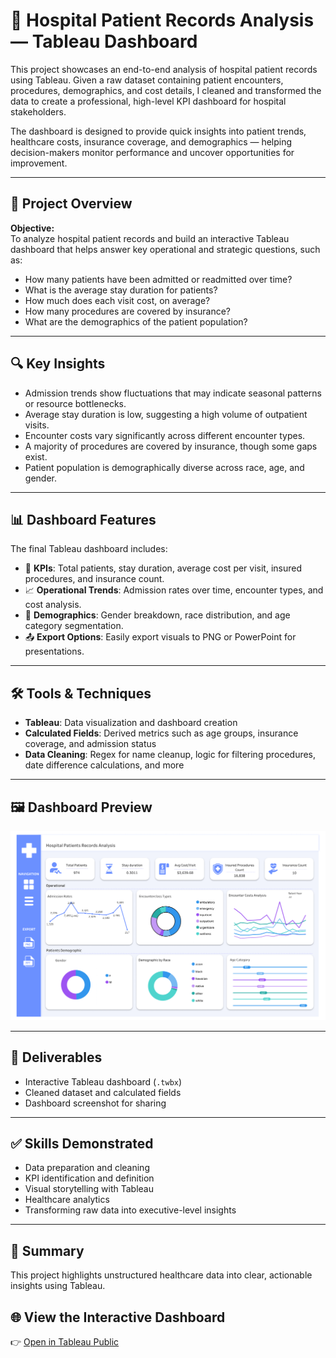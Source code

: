 # 🏥 Hospital Patient Records Analysis — Tableau Dashboard

This project showcases an end-to-end analysis of hospital patient records using Tableau. Given a raw dataset containing patient encounters, procedures, demographics, and cost details, I cleaned and transformed the data to create a professional, high-level KPI dashboard for hospital stakeholders.

The dashboard is designed to provide quick insights into patient trends, healthcare costs, insurance coverage, and demographics — helping decision-makers monitor performance and uncover opportunities for improvement.

---

## 📌 Project Overview

**Objective:**  
To analyze hospital patient records and build an interactive Tableau dashboard that helps answer key operational and strategic questions, such as:

- How many patients have been admitted or readmitted over time?
- What is the average stay duration for patients?
- How much does each visit cost, on average?
- How many procedures are covered by insurance?
- What are the demographics of the patient population?

---

## 🔍 Key Insights

- Admission trends show fluctuations that may indicate seasonal patterns or resource bottlenecks.
- Average stay duration is low, suggesting a high volume of outpatient visits.
- Encounter costs vary significantly across different encounter types.
- A majority of procedures are covered by insurance, though some gaps exist.
- Patient population is demographically diverse across race, age, and gender.

---

## 📊 Dashboard Features

The final Tableau dashboard includes:

- 📌 **KPIs**: Total patients, stay duration, average cost per visit, insured procedures, and insurance count.
- 📈 **Operational Trends**: Admission rates over time, encounter types, and cost analysis.
- 👥 **Demographics**: Gender breakdown, race distribution, and age category segmentation.
- 📤 **Export Options**: Easily export visuals to PNG or PowerPoint for presentations.

---

## 🛠 Tools & Techniques

- **Tableau**: Data visualization and dashboard creation
- **Calculated Fields**: Derived metrics such as age groups, insurance coverage, and admission status
- **Data Cleaning**: Regex for name cleanup, logic for filtering procedures, date difference calculations, and more

---

## 🖼️ Dashboard Preview

![Dashboard Overview](https://github.com/Anokhi-hirsch/Hospital-Patient-Records-Analysis/blob/main/Tableau%20Dashboard.png)

---

## 📁 Deliverables

- Interactive Tableau dashboard (`.twbx`)
- Cleaned dataset and calculated fields
- Dashboard screenshot for sharing

---

## ✅ Skills Demonstrated

- Data preparation and cleaning
- KPI identification and definition
- Visual storytelling with Tableau
- Healthcare analytics
- Transforming raw data into executive-level insights

---

## 📌 Summary

This project highlights unstructured healthcare data into clear, actionable insights using Tableau. 

## 🌐 View the Interactive Dashboard

👉 [Open in Tableau Public](https://public.tableau.com/app/profile/anokhi.hirschelman/viz/PatientsRecordsAnalysis/Overview)

